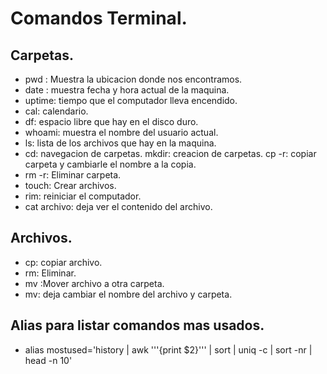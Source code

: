 # Comandos Terminal.

## Carpetas.

- pwd : Muestra la ubicacion donde nos encontramos.
- date : muestra fecha y hora actual de la maquina.
- uptime: tiempo que el computador lleva encendido.
- cal: calendario.
- df: espacio libre que hay en el disco duro.
- whoami: muestra el nombre del usuario actual.
- ls: lista de los archivos que hay en la maquina.
- cd: navegacion de carpetas.
mkdir: creacion de carpetas.
cp -r: copiar carpeta y cambiarle el nombre a la copia.
- rm -r: Eliminar carpeta.
- touch: Crear archivos.
- rim: reiniciar el computador.
- cat archivo: deja ver el contenido del archivo.

## Archivos.

- cp: copiar archivo.
- rm: Eliminar.
- mv :Mover archivo a otra carpeta.
- mv: deja cambiar el nombre del archivo y carpeta.

## Alias para listar comandos mas usados.

- alias mostused='history | awk '\''{print $2}'\'' | sort | uniq  -c | sort -nr | head -n 10'


